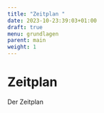 ```yaml
---
title: "Zeitplan "
date: 2023-10-23:39:03+01:00
draft: true
menu: grundlagen
parent: main
weight: 1
---
```


# Zeitplan

Der Zeitplan

